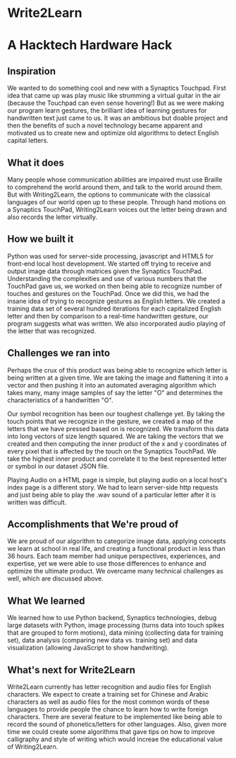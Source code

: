 # Write2Learn
# A Hacktech Hardware Hack

## Inspiration
We wanted to do something cool and new with a Synaptics Touchpad. First idea that came up was play music like strumming a virtual guitar in the air (because the Touchpad can even sense hovering!) But as we were making our program learn gestures, the brilliant idea of learning gestures for handwritten text just came to us. It was an ambitious but doable project and then the benefits of such a novel technology became apparent and motivated us to create new and optimize old algorithms to detect English capital letters. 

## What it does
Many people whose communication abilities are impaired must use Braille to comprehend the world around them, 
and talk to the world around them. But with Writing2Learn, the options to communicate with the classical languages 
of our world open up to these people. Through hand motions on a Synaptics TouchPad, Writing2Learn voices out the letter 
being drawn and also records the letter virtually.

## How we built it
Python was used for server-side processing, javascript and HTML5 for front-end local host development. We started off trying to
receive and output image data through matrices given the Synaptics TouchPad. Understanding the complexities and use of various 
numbers that the TouchPad gave us, we worked on then being able to recognize number of touches and gestures on the TouchPad. Once
we did this, we had the insane idea of trying to recognize gestures as English letters. We created a training data set of several
hundred iterations for each capitalized English letter and then by comparison to a real-time handwritten gesture, our program
suggests what was written. We also incorporated audio playing of the letter that was recognized.

## Challenges we ran into
Perhaps the crux of this product was being able to recognize which 
letter is being written at a given time. We are taking the image and flattening it into a vector and then pushing it
into an automated averaging algorithm which takes many, many image samples of say the letter "O" and determines the 
characteristics of a handwritten "O".

Our symbol recognition has been our toughest challenge yet. By taking the touch points that we recognize in the 
gesture, we created a map of the letters that we have pressed based on is recognized. We transform this data into long 
vectors of size length squared.
We are taking the vectors that we created and then computing the inner product of 
the x and y coordinates of every pixel that is affected by the touch on the Synaptics TouchPad. We take the highest inner product and correlate it to the best represented letter or symbol in our dataset JSON file.

Playing Audio on a HTML page is simple, but playing audio on a local host's index page is a different story. 
We had to learn server-side http requests and just being able to play the .wav sound of a particular letter after 
it is written was difficult.

## Accomplishments that We're proud of
We are proud of our algorithm to categorize image data, applying concepts we learn at school in real life, and creating a functional
product in less than 36 hours. Each team member had unique perspectives, experiences, and expertise, yet we were able to use those
differences to enhance and optimize the ultimate product. We overcame many technical challenges as well, which are discussed above.

## What We learned
We learned how to use Python backend, Synaptics technologies, debug large datasets with Python, image processing
(turns data into touch spikes that are grouped to form motions), data mining (collecting data for training set),
data analysis (comparing new data vs. training set) and data visualization (allowing JavaScript to show handwriting).

## What's next for Write2Learn
Write2Learn currently has letter recognition and audio files for English characters. We expect to create a training set for 
Chinese and Arabic characters as well as audio files for the most common words of these languages to provide people the 
chance to learn how to write foreign characters. There are several feature to be implemented like being able to record the sound
of phonetics/letters for other languages. Also, given more time we could create some algorithms that gave tips on how to
improve calligraphy and style of writing which would increae the educational value of Writing2Learn.

